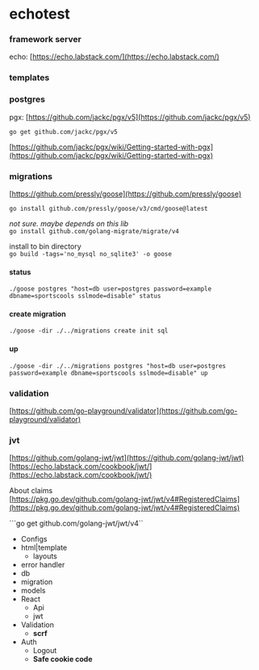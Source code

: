 # echotest

### framework server 
echo: [https://echo.labstack.com/](https://echo.labstack.com/)  


### templates

### postgres   
pgx: [https://github.com/jackc/pgx/v5](https://github.com/jackc/pgx/v5)  

``
go get github.com/jackc/pgx/v5
``

[https://github.com/jackc/pgx/wiki/Getting-started-with-pgx](https://github.com/jackc/pgx/wiki/Getting-started-with-pgx)

### migrations 
[https://github.com/pressly/goose](https://github.com/pressly/goose)

``go install github.com/pressly/goose/v3/cmd/goose@latest``

*not sure. maybe depends on this lib*   
``go install github.com/golang-migrate/migrate/v4``

install to bin directory   
``go build -tags='no_mysql no_sqlite3' -o goose`` 

#### status
```./goose postgres "host=db user=postgres password=example dbname=sportscools sslmode=disable" status```

#### create migration
```./goose -dir ./../migrations create init sql```

#### up
```./goose -dir ./../migrations postgres "host=db user=postgres password=example dbname=sportscools sslmode=disable" up```

### validation
[https://github.com/go-playground/validator](https://github.com/go-playground/validator)

### jvt 
[https://github.com/golang-jwt/jwt](https://github.com/golang-jwt/jwt)    
[https://echo.labstack.com/cookbook/jwt/](https://echo.labstack.com/cookbook/jwt/)    

About claims   
[https://pkg.go.dev/github.com/golang-jwt/jwt/v4#RegisteredClaims](https://pkg.go.dev/github.com/golang-jwt/jwt/v4#RegisteredClaims)

```go get github.com/golang-jwt/jwt/v4``

- Configs
- html|template
  - layouts
- error handler
- db
- migration
- models
- React
  - Api
  - jwt
- Validation
  - **scrf**
- Auth
  - Logout
  - **Safe cookie code**
